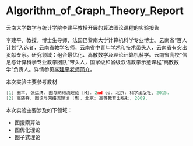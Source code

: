# Algorithm_of_Graph_Theory_Report

云南大学数学与统计学院李建平教授开展的算法图论课程的实验报告

李建平，教授，博士生导师，法国巴黎南大学计算机科学专业博士。云南省“百人计划”入选者，云南省教学名师，云南省中青年学术和技术带头人，云南省有突出贡献专家。研究领域：组合最优化、离散数学及理论计算机科学。云南省高校“信息与计算科学专业教学团队”带头人，国家级和省级双语教学示范课程“离散数学”负责人。详情参见[李建平老师简介](http://www.ms.ynu.edu.cn/info/1041/1142.htm)。

本次实验主要参考教材

``` C
[1] 田丰, 张运清. 图与网络流理论 [M]. 2nd ed. 北京: 科学出版社, 2015.
[2] 高随祥. 图论与网络流理论 [M]. 北京: 高等教育出版社, 2009.
```

本次实验主要涉及如下领域：

- 图搜索算法
- 图优化理论
- 图子式理论